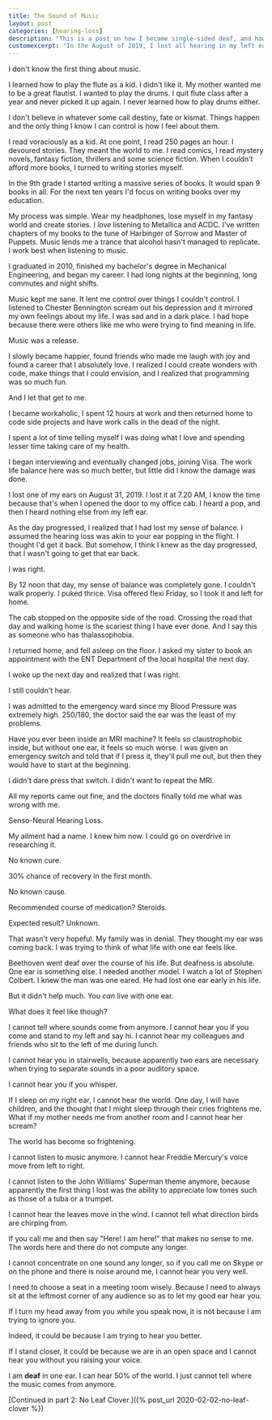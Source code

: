 ```yaml
---
title: The Sound of Music
layout: post
categories: [hearing-loss]
description: "This is a post on how I became single-sided deaf, and how I coped with it."
customexcerpt: "In the August of 2019, I lost all hearing in my left ear in a second. This is how it changed my life."
---
```


I don't know the first thing about music.

I learned how to play the flute as a kid. I didn't like it. My mother wanted me
to be a great flautist. I wanted to play the drums. I quit flute class after a
year and never picked it up again. I never learned how to play drums either.

I don't believe in whatever some call destiny, fate or kismat. Things happen and
the only thing I know I can control is how I feel about them.

I read voraciously as a kid. At one point, I read 250 pages an hour. I devoured
stories. They meant the world to me. I read comics, I read mystery novels,
fantasy fiction, thrillers and some science fiction. When I couldn't afford more
books, I turned to writing stories myself.

In the 9th grade I started writing a massive series of books. It would span 9
books in all. For the next ten years I'd focus on writing books over my
education.

My process was simple. Wear my headphones, lose myself in my fantasy world and
create stories. I *love* listening to Metallica and ACDC. I've written chapters
of my books to the tune of Harbinger of Sorrow and Master of Puppets. Music
lends me a trance that alcohol hasn't managed to replicate. I work best when
listening to music.

I graduated in 2010, finished my bachelor's degree in Mechanical Engineering,
and began my career. I had long nights at the beginning, long commutes and night
shifts.

Music kept me sane. It lent me control over things I couldn't control. I
listened to Chester Bennington scream out his depression and it mirrored my own
feelings about my life. I was sad and in a dark place. I had hope because there
were others like me who were trying to find meaning in life.

Music was a release.

I slowly became happier, found friends who made me laugh with joy and found a
career that I absolutely love. I realized I could create wonders with code, make
things that I could envision, and I realized that programming was so much fun.

And I let that get to me.

I became workaholic, I spent 12 hours at work and then returned home to code
side projects and have work calls in the dead of the night.

I spent a lot of time telling myself I was doing what I love and spending lesser
time taking care of my health.

I began interviewing and eventually changed jobs, joining Visa. The work life
balance here was so much better, but little did I know the damage was done.

I lost one of my ears on August 31, 2019. I lost it at 7.20 AM, I know the time
because that's when I opened the door to my office cab. I heard a pop, and then
I heard nothing else from my left ear.

As the day progressed, I realized that I had lost my sense of balance. I assumed
the hearing loss was akin to your ear popping in the flight. I thought I'd get
it back. But somehow, I think I knew as the day progressed, that I wasn't going
to get that ear back.

I was right.

By 12 noon that day, my sense of balance was completely gone. I couldn't walk
properly. I puked thrice. Visa offered flexi Friday, so I took it and left for
home.

The cab stopped on the opposite side of the road. Crossing the road that day and
walking home is the scariest thing I have ever done. And I say this as someone
who has thalassophobia.

I returned home, and fell asleep on the floor. I asked my sister to book an
appointment with the ENT Department of the local hospital the next day.

I woke up the next day and realized that I was right.

I still couldn't hear.

I was admitted to the emergency ward since my Blood Pressure was extremely high.
250/180, the doctor said the ear was the least of my problems.

Have you ever been inside an MRI machine? It feels so claustrophobic inside, but
without one ear, it feels so much worse. I was given an emergency switch and
told that if I press it, they'll pull me out, but then they would have to start
at the beginning.

I didn't dare press that switch. I didn't want to repeat the MRI.

All my reports came out fine, and the doctors finally told me what was wrong
with me.

Senso-Neural Hearing Loss.

My ailment had a name. I knew him now. I could go on overdrive in researching
it.

No known cure.

30% chance of recovery in the first month.

No known cause.

Recommended course of medication? Steroids.

Expected result? Unknown.

That wasn't very hopeful. My family was in denial. They thought my ear was
coming back. I was trying to think of what life with one ear feels like.

Beethoven went deaf over the course of his life. But deafness is absolute. One
ear is something else. I needed another model. I watch a lot of Stephen Colbert.
I knew the man was one eared. He had lost one ear early in his life.

But it didn't help much. You *can* live with one ear.

What does it feel like though?

I cannot tell where sounds come from anymore. I cannot hear you if you come and
stand to my left and say hi. I cannot hear my colleagues and friends who sit to
the left of me during lunch.

I cannot hear you in stairwells, because apparently two ears are necessary when
trying to separate sounds in a poor auditory space.

I cannot hear you if you whisper.

If I sleep on my right ear, I cannot hear the world. One day, I will have
children, and the thought that I might sleep through their cries frightens me.
What if my mother needs me from another room and I cannot hear her scream?

The world has become so frightening.

I cannot listen to music anymore. I cannot hear Freddie Mercury's voice move
from left to right.

I cannot listen to the John Williams' Superman theme anymore, because apparently
the first thing I lost was the ability to appreciate low tones such as those of
a tuba or a trumpet.

I cannot hear the leaves move in the wind. I cannot tell what direction birds
are chirping from.

If you call me and then say "Here! I am here!" that makes no sense to me. The
words here and there do not compute any longer.

I cannot concentrate on one sound any longer, so if you call me on Skype or on
the phone and there is noise around me, I cannot hear you very well.

I need to choose a seat in a meeting room wisely. Because I need to always sit
at the leftmost corner of any audience so as to let my good ear hear you.

If I turn my head away from you while you speak now, it is not because I am
trying to ignore you.

Indeed, it could be because I am trying to hear you better.

If I stand closer, it could be because we are in an open space and I cannot hear
you without you raising your voice.

I am **deaf** in one ear. I can hear 50% of the world. I just cannot tell where
the music comes from anymore.

[Continued in part 2: No Leaf Clover.]({% post_url 2020-02-02-no-leaf-clover %})
